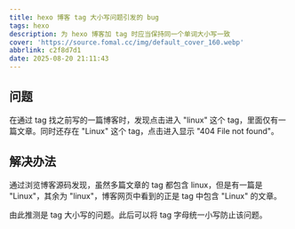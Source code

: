 ```yaml
---
title: hexo 博客 tag 大小写问题引发的 bug
tags: hexo
description: 为 hexo 博客加 tag 时应当保持同一个单词大小写一致
cover: 'https://source.fomal.cc/img/default_cover_160.webp'
abbrlink: c2f8d7d1
date: 2025-08-20 21:11:43
---
```


## 问题
在通过 tag 找之前写的一篇博客时，发现点击进入 "linux" 这个 tag，里面仅有一篇文章。同时还存在 "Linux" 这个 tag，点击进入显示 "404 File not found"。

## 解决办法
通过浏览博客源码发现，虽然多篇文章的 tag 都包含 linux，但是有一篇是 "Linux"，其余为 "linux"，博客网页中看到的正是 tag 中包含 "Linux" 的文章。

由此推测是 tag 大小写的问题。此后可以将 tag 字母统一小写防止该问题。

